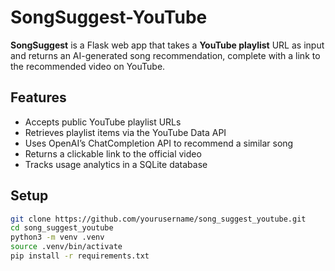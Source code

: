 # SongSuggest-YouTube

**SongSuggest** is a Flask web app that takes a **YouTube playlist** URL as input and returns an AI-generated song recommendation, complete with a link to the recommended video on YouTube.

## Features

- Accepts public YouTube playlist URLs  
- Retrieves playlist items via the YouTube Data API  
- Uses OpenAI’s ChatCompletion API to recommend a similar song  
- Returns a clickable link to the official video  
- Tracks usage analytics in a SQLite database  

## Setup

```bash
git clone https://github.com/yourusername/song_suggest_youtube.git
cd song_suggest_youtube
python3 -m venv .venv
source .venv/bin/activate
pip install -r requirements.txt
